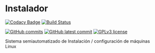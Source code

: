# Instalador
[![Codacy Badge](https://api.codacy.com/project/badge/Grade/e7785ef97a534fffa8357a98ac90191e)](https://app.codacy.com/gh/Veltys/Instalador?utm_source=github.com&utm_medium=referral&utm_content=Veltys/Instalador&utm_campaign=Badge_Grade_Settings)
[![Build Status](https://github.com/Veltys/Instalador/actions/workflows/main.yml/badge.svg?branch=testing)](https://github.com/Veltys/Instalador/actions)
<!-- [![GitHub release](https://img.shields.io/github/release/Veltys/Instalador.svg)](https://GitHub.com/Veltys/Instalador/releases/) -->
[![GitHub commits](https://badgen.net/github/commits/Veltys/Instalador)](https://GitHub.com/Veltys/Instalador/commit/)
[![GitHub latest commit](https://badgen.net/github/last-commit/Veltys/Instalador)](https://GitHub.com/Veltys/Instalador/commit/)
[![GPLv3 license](https://img.shields.io/badge/License-GPLv3-blue.svg)](https://github.com/Veltys/Instalador/blob/master/LICENSE)
<!-- [![Changelog](https://img.shields.io/badge/Changelog%3F-here-green.svg)](https://github.com/Veltys/Instalador/blob/master/CHANGELOG.md) -->

Sistema semiautomatizado de Instalación / configuración de máquinas Linux
